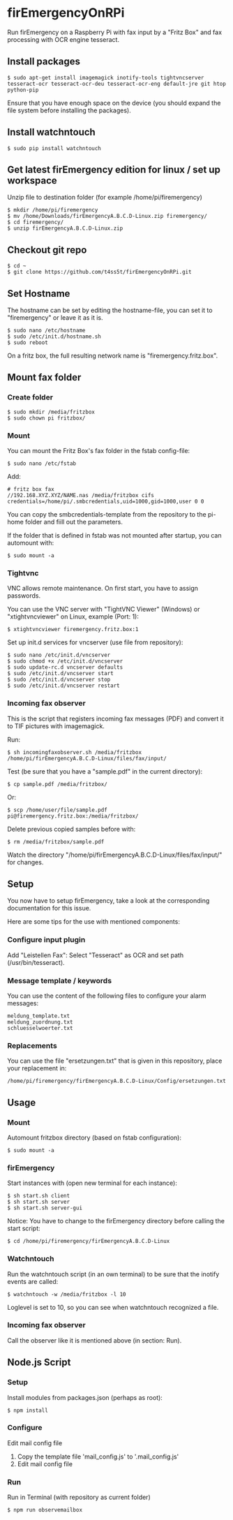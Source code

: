 # firEmergencyOnRPi

Run firEmergency on a Raspberry Pi with fax input by a "Fritz Box" and fax processing with OCR engine tesseract.

## Install packages

```
$ sudo apt-get install imagemagick inotify-tools tightvncserver tesseract-ocr tesseract-ocr-deu tesseract-ocr-eng default-jre git htop python-pip
```

Ensure that you have enough space on the device (you should expand the file system before installing the packages).

## Install watchntouch

```
$ sudo pip install watchntouch
```

## Get latest firEmergency edition for linux / set up workspace

Unzip file to destination folder (for example /home/pi/firemergency)

```
$ mkdir /home/pi/firemergency
$ mv /home/Downloads/firEmergencyA.B.C.D-Linux.zip firemergency/
$ cd firemergency/
$ unzip firEmergencyA.B.C.D-Linux.zip
```

## Checkout git repo

```
$ cd ~
$ git clone https://github.com/t4ss5t/firEmergencyOnRPi.git
```

## Set Hostname

The hostname can be set by editing the hostname-file, you can set it to "firemergency" or leave it as it is.

```
$ sudo nano /etc/hostname
$ sudo /etc/init.d/hostname.sh
$ sudo reboot
```

On a fritz box, the full resulting network name is "firemergency.fritz.box".

## Mount fax folder

### Create folder

```
$ sudo mkdir /media/fritzbox
$ sudo chown pi fritzbox/
```

### Mount

You can mount the Fritz Box's fax folder in the fstab config-file:

```
$ sudo nano /etc/fstab
```

Add:

```
# fritz box fax
//192.168.XYZ.XYZ/NAME.nas /media/fritzbox cifs credentials=/home/pi/.smbcredentials,uid=1000,gid=1000,user 0 0
```

You can copy the smbcredentials-template from the repository to the pi-home folder and fiill out the parameters.

If the folder that is defined in fstab was not mounted after startup, you can automount with:

```
$ sudo mount -a
```

### Tightvnc

VNC allows remote maintenance. On first start, you have to assign passwords.

You can use the VNC server with "TightVNC Viewer" (Windows) or "xtightvncviewer" on Linux, example (Port: 1):

```
$ xtightvncviewer firemergency.fritz.box:1
```

Set up init.d services for vncserver (use file from repository):

```
$ sudo nano /etc/init.d/vncserver
$ sudo chmod +x /etc/init.d/vncserver
$ sudo update-rc.d vncserver defaults
$ sudo /etc/init.d/vncserver start
$ sudo /etc/init.d/vncserver stop
$ sudo /etc/init.d/vncserver restart
```

### Incoming fax observer

This is the script that registers incoming fax messages (PDF) and convert it to TIF pictures with imagemagick.

Run:

```
$ sh incomingfaxobserver.sh /media/fritzbox /home/pi/firEmergencyA.B.C.D-Linux/files/fax/input/
```

Test (be sure that you have a "sample.pdf" in the current directory):

```
$ cp sample.pdf /media/fritzbox/
```

Or:

```
$ scp /home/user/file/sample.pdf pi@firemergency.fritz.box:/media/fritzbox/
```

Delete previous copied samples before with:

```
$ rm /media/fritzbox/sample.pdf
```

Watch the directory "/home/pi/firEmergencyA.B.C.D-Linux/files/fax/input/" for changes.

## Setup

You now have to setup firEmergency, take a look at the corresponding documentation for this issue.

Here are some tips for the use with mentioned components:

### Configure input plugin

Add "Leistellen Fax": Select "Tesseract" as OCR and set path (/usr/bin/tesseract).

### Message template / keywords

You can use the content of the following files to configure your alarm messages:

```
meldung_template.txt
meldung_zuordnung.txt
schluesselwoerter.txt
```

### Replacements

You can use the file "ersetzungen.txt" that is given in this repository, place your replacement in:

```
/home/pi/firemergency/firEmergencyA.B.C.D-Linux/Config/ersetzungen.txt
```

## Usage

### Mount

Automount fritzbox directory (based on fstab configuration):

```
$ sudo mount -a
```

### firEmergency

Start instances with (open new terminal for each instance):

```
$ sh start.sh client
$ sh start.sh server
$ sh start.sh server-gui
```

Notice: You have to change to the firEmergency directory before calling the start script:
```
$ cd /home/pi/firemergency/firEmergencyA.B.C.D-Linux
```

### Watchntouch

Run the watchntouch script (in an own terminal) to be sure that the inotify events are called:

```
$ watchntouch -w /media/fritzbox -l 10
```

Loglevel is set to 10, so you can see when watchntouch recognized a file.

### Incoming fax observer

Call the observer like it is mentioned above (in section: Run).

## Node.js Script

### Setup

Install modules from packages.json (perhaps as root):

```
$ npm install
```

### Configure

Edit mail config file
1. Copy the template file 'mail_config.js' to '.mail_config.js'
2. Edit mail config file

### Run

Run in Terminal (with repository as current folder)
```
$ npm run observemailbox
```
